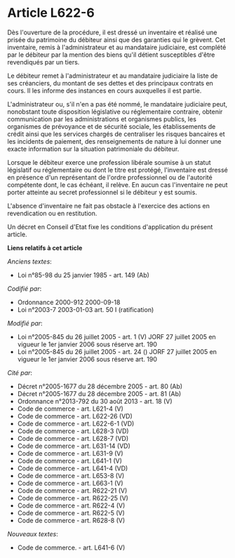 # Article L622-6

Dès l'ouverture de la procédure, il est dressé un inventaire et réalisé une prisée du patrimoine du débiteur ainsi que des
garanties qui le grèvent. Cet inventaire, remis à l'administrateur et au mandataire judiciaire, est complété par le débiteur
par la mention des biens qu'il détient susceptibles d'être revendiqués par un tiers.

Le débiteur remet à l'administrateur et au mandataire judiciaire la liste de ses créanciers, du montant de ses dettes et des
principaux contrats en cours. Il les informe des instances en cours auxquelles il est partie.

L'administrateur ou, s'il n'en a pas été nommé, le mandataire judiciaire peut, nonobstant toute disposition législative ou
réglementaire contraire, obtenir communication par les administrations et organismes publics, les organismes de prévoyance et
de sécurité sociale, les établissements de crédit ainsi que les services chargés de centraliser les risques bancaires et les
incidents de paiement, des renseignements de nature à lui donner une exacte information sur la situation patrimoniale du
débiteur.

Lorsque le débiteur exerce une profession libérale soumise à un statut législatif ou réglementaire ou dont le titre est
protégé, l'inventaire est dressé en présence d'un représentant de l'ordre professionnel ou de l'autorité compétente dont, le
cas échéant, il relève. En aucun cas l'inventaire ne peut porter atteinte au secret professionnel si le débiteur y est
soumis.

L'absence d'inventaire ne fait pas obstacle à l'exercice des actions en revendication ou en restitution.

Un décret en Conseil d'Etat fixe les conditions d'application du présent article.

**Liens relatifs à cet article**

_Anciens textes_:

  - Loi n°85-98 du 25 janvier 1985 - art. 149 (Ab)

_Codifié par_:

  - Ordonnance 2000-912 2000-09-18
  - Loi n°2003-7 2003-01-03 art. 50 I (ratification)

_Modifié par_:

  - Loi n°2005-845 du 26 juillet 2005 - art. 1 (V) JORF 27 juillet 2005 en vigueur le 1er janvier 2006 sous réserve art. 190
  - Loi n°2005-845 du 26 juillet 2005 - art. 24 () JORF 27 juillet 2005 en vigueur le 1er janvier 2006 sous réserve art. 190

_Cité par_:

  - Décret n°2005-1677 du 28 décembre 2005 - art. 80 (Ab)
  - Décret n°2005-1677 du 28 décembre 2005 - art. 81 (Ab)
  - Ordonnance n°2013-792 du 30 août 2013 - art. 18 (V)
  - Code de commerce - art. L621-4 (V)
  - Code de commerce - art. L622-26 (VD)
  - Code de commerce - art. L622-6-1 (VD)
  - Code de commerce - art. L628-3 (VD)
  - Code de commerce - art. L628-7 (VD)
  - Code de commerce - art. L631-14 (VD)
  - Code de commerce - art. L631-9 (V)
  - Code de commerce - art. L641-1 (V)
  - Code de commerce - art. L641-4 (VD)
  - Code de commerce - art. L653-8 (V)
  - Code de commerce - art. L663-1 (V)
  - Code de commerce - art. R622-21 (V)
  - Code de commerce - art. R622-25 (V)
  - Code de commerce - art. R622-4 (V)
  - Code de commerce - art. R622-5 (V)
  - Code de commerce - art. R628-8 (V)

_Nouveaux textes_:

  - Code de commerce. - art. L641-6 (V)
